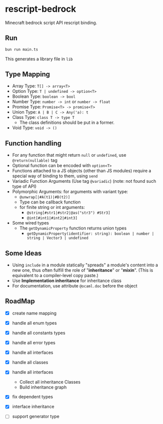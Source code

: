 # rescript-bedrock

Minecraft bedrock script API rescript binding.

## Run
```sh
bun run main.ts
```
This generates a library file in `lib`

## Type Mapping
- Array Type: `T[] -> array<T>`
- Option Type: `T | undefined -> option<T>`
- Boolean Type: `boolean -> bool`
- Number Type: `number -> int` or `number -> float`
- Promise Type: `Promise<T> -> promise<T>`
- Union Type: `A | B | C -> Any('a): t`
- Class Type: `class T -> type T`
  - The class definitions should be put in a former.
- Void Type: `void -> ()`

## Function handling
- For any function that might return `null` or `undefined`, use `@return(nullable)` tag
- Optional function can be encoded with `option<T>`
- Functions attached to a JS objects (other than JS modules) require a special way of binding to them, using `send`
- Variadic Function Arguments (Use tag `@variadic`) (note: not found such type of API)
- Polymorphic Arguments: for arguments with variant type:
  - `@unwrap[|#A(t1)|#B(t2)]`
  - Type can be callback function
  - for finite string or int arguments: 
    - `@string[#str1|#str2|@as("str3") #Str3]`
    - `@int[#int1|#int2|#int3]`
- Some wired types
  - The `getDynamicProperty` function returns union types
    - `getDynamicProperty(identifier: string): boolean | number | string | Vector3 | undefined`

## Some Ideas
- Using `include` in a module statically "spreads" a module's content into a new one, thus often fulfill the role of "**inheritance**" or "**mixin**". (This is equivalent to a compiler-level copy paste.)
- Use **Implementation inheritance** for inheritance class
- For documentation, use attribute `@ocaml.doc` before the object

## RoadMap
- [x] create name mapping
- [x] handle all enum types
- [x] handle all constants types
- [x] handle all error types
- [x] handle all interfaces
- [x] handle all classes
- [x] handle all interfaces
  - Collect all inheritance Classes
  - Build inheritance graph
- [x] fix dependent types
- [x] interface inheritance
- [ ] support generator type

